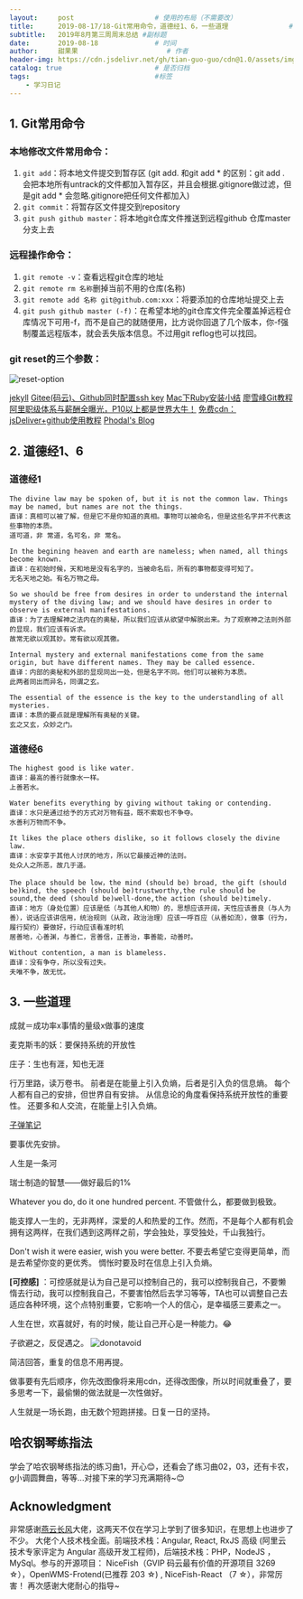 ```yaml
---
layout:     post                    # 使用的布局（不需要改）
title:      2019-08-17/18-Git常用命令，道德经1、6，一些道理               # 标题 
subtitle:   2019年8月第三周周末总结 #副标题
date:       2019-08-18              # 时间
author:     甜果果                      # 作者
header-img: https://cdn.jsdelivr.net/gh/tian-guo-guo/cdn@1.0/assets/img/post-bg-2015.jpg    #这篇文章标题背景图片
catalog: true                       # 是否归档
tags:                               #标签
    - 学习日记
---
```


## 1. Git常用命令
### 本地修改文件常用命令：
1. `git add`：将本地文件提交到暂存区
    (git add. 和git add * 的区别：git add . 会把本地所有untrack的文件都加入暂存区，并且会根据.gitignore做过滤，但是git add * 会忽略.gitignore把任何文件都加入)
2. `git commit`：将暂存区文件提交到repository
3. `git push github master`：将本地git仓库文件推送到远程github 仓库master分支上去
### 远程操作命令：
1. `git remote -v`：查看远程git仓库的地址
2. `git remote rm 名称`删掉当前不用的仓库(名称)
3. `git remote add 名称 git@github.com:xxx`：将要添加的仓库地址提交上去
4. `git push github master (-f)`：在希望本地的git仓库文件完全覆盖掉远程仓库情况下可用-f，而不是自己的就随便用，比方说你回退了几个版本，你-f强制覆盖远程版本，就会丢失版本信息。不过用git reflog也可以找回。
### git reset的三个参数：
![reset-option](https://cdn.jsdelivr.net/gh/tian-guo-guo/cdn@1.0/assets/img/reset-options.jpg)

[jekyll](https://www.jekyll.com.cn)
[Gitee\(码云\)、Github同时配置ssh key](https://my.oschina.net/u/3552749/blog/1678082)
[Mac下Ruby安装小结](https://www.jianshu.com/p/22c1df57910d)
[廖雪峰Git教程](https://www.liaoxuefeng.com/wiki/896043488029600)
[阿里职级体系与薪酬全曝光，P10以上都是世界大牛！](https://mp.weixin.qq.com/s/s1r_Bcw-gwTMvY77o316_w)
[免费cdn：jsDeliver+github使用教程](https://baijiahao.baidu.com/s?id=1623013726378332873&wfr=spider&for=pc)
[Phodal's Blog](https://github.com/phodal/phodaldev)

## 2. 道德经1、6
### 道德经1
```
The divine law may be spoken of, but it is not the common law. Things may be named, but names are not the things.
直译：真相可以被了解，但是它不是你知道的真相。事物可以被命名，但是这些名字并不代表这些事物的本质。
道可道，非 常道，名可名，非 常名。
```
```
In the begining heaven and earth are nameless; when named, all things become known.
直译：在初始时候，天和地是没有名字的，当被命名后，所有的事物都变得可知了。
无名天地之始。有名万物之母。
```
```
So we should be free from desires in order to understand the internal mystery of the diving law; and we should have desires in order to observe is external manifestations.
直译：为了去理解神之法内在的奥秘，所以我们应该从欲望中解脱出来。为了观察神之法则外部的显现，我们应该有诉求。
故常无欲以观其妙。常有欲以观其徼。
```
```
Internal mystery and external manifestations come from the same origin, but have different names. They may be called essence.
直译：内部的奥秘和外部的显现同出一处，但是名字不同。他们可以被称为本质。
此两者同出而异名，同谓之玄。
```
```
The essential of the essence is the key to the understandling of all mysteries.
直译：本质的要点就是理解所有奥秘的关键。
玄之又玄，众妙之门。
```

### 道德经6
```
The highest good is like water. 
直译：最高的善行就像水一样。
上善若水。
```
```
Water benefits everything by giving without taking or contending.
直译：水只是通过给予的方式对万物有益，既不索取也不争夺。
水善利万物而不争。
```
```
It likes the place others dislike, so it follows closely the divine law.
直译：水安享于其他人讨厌的地方，所以它最接近神的法则。
处众人之所恶，故几于道。
```
```
The place should be low，the mind (should be) broad, the gift (should be)kind, the speech (should be)trustworthy,the rule should be sound,the deed (should be)well-done,the action (should be)timely.
直译：地方（身处位置）应该是低（与其他人和物）的，思想应该开阔，天性应该善良（与人为善），说话应该讲信用，统治规则（从政，政治治理）应该一呼百应（从善如流），做事（行为，履行契约）要做好，行动应该看准时机
居善地，心善渊，与善仁，言善信，正善治，事善能，动善时。
```
```
Without contention, a man is blameless.
直译：没有争夺，所以没有过失。
夫唯不争，故无忧。
```

## 3. 一些道理
成就＝成功率x事情的量级x做事的速度

麦克斯韦的妖：要保持系统的开放性

庄子：生也有涯，知也无涯

行万里路，读万卷书。
前者是在能量上引入负熵，后者是引入负的信息熵。
每个人都有自己的安排，但世界自有安排。
从信息论的角度看保持系统开放性的重要性。
还要多和人交流，在能量上引入负熵。

[子弹笔记](https://youtu.be/fm15cmYU0IM)

要事优先安排。

人生是一条河

瑞士制造的智慧——做好最后的1%

Whatever you do, do it one hundred percent.
不管做什么，都要做到极致。

能支撑人一生的，无非两样，深爱的人和热爱的工作。然而，不是每个人都有机会拥有这两样，在我们遇到这两样之前，学会独处，享受独处，千山我独行。

Don't wish it were easier, wish you were better. 
不要去希望它变得更简单，而是去希望你变的更优秀。
惆怅时要及时在信息上引入负熵。

**[可控感]** ：可控感就是认为自己是可以控制自己的，我可以控制我自己，不要懒惰去行动，我可以控制我自己，不要害怕然后去学习等等，TA也可以调整自己去适应各种环境，这个点特别重要，它影响一个人的信心，是幸福感三要素之一。

人生在世，欢喜就好，有的时候，能让自己开心是一种能力。😂

子欲避之，反促遇之。
![donotavoid](https://cdn.jsdelivr.net/gh/tian-guo-guo/cdn@master/assets/imgdonotavoid.jpg)

简洁回答，重复的信息不用再提。

做事要有先后顺序，你先改图像将来用cdn，还得改图像，所以时间就重叠了，要多思考一下，最偷懒的做法就是一次性做好。

人生就是一场长跑，由无数个短跑拼接。日复一日的坚持。

## 哈农钢琴练指法
学会了哈农钢琴练指法的练习曲1，开心😊，还看会了练习曲02，03，还有卡农，g小调圆舞曲，等等...对接下来的学习充满期待~😊

## Acknowledgment
非常感谢[燕云长风](https://yanyunchangfeng.com/)大佬，这两天不仅在学习上学到了很多知识，在思想上也进步了不少。
大佬个人技术栈全面。前端技术栈：Angular, React, RxJS 高级 (阿里云技术专家评定为 Angular 高级开发工程师)，后端技术栈：PHP，NodeJS ，MySql。参与的开源项目： NiceFish（GVIP 码云最有价值的开源项目 3269 ☆），OpenWMS-Frotend(已推荐 203 ☆) , NiceFish-React （7 ☆），非常厉害！
再次感谢大佬耐心的指导~